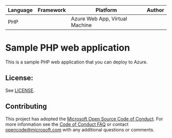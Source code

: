 | Language | Framework | Platform | Author |
| -------- | -------- |--------|--------|
| PHP |  | Azure Web App, Virtual Machine| |


# Sample PHP web application

This is a sample PHP web application that you can deploy to Azure.


## License:

See [LICENSE](LICENSE).

## Contributing

This project has adopted the [Microsoft Open Source Code of Conduct](https://opensource.microsoft.com/codeofconduct/). For more information see the [Code of Conduct FAQ](https://opensource.microsoft.com/codeofconduct/faq/) or contact [opencode@microsoft.com](mailto:opencode@microsoft.com) with any additional questions or comments.

